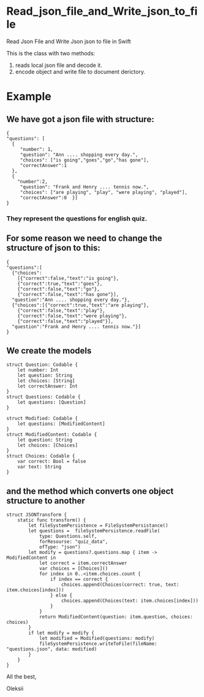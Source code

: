 # Read_json_file_and_Write_json_to_file
Read Json File and Write Json json to file in Swift

This is the class with two methods:
1. reads local json file and decode it.
2. encode object and write file to document derictory.

# Example 

## We have got a json file with structure:
```
{
"questions": [
  {
     "number": 1,
     "question": "Ann .... shopping every day.",
     "choices": ["is going","goes","go","has gone"],
     "correctAnswer":1
  },
  {
    "number":2,
     "question": "Frank and Henry .... tennis now.",
     "choices": ["are playing", "play", "were playing", "played"],
     "correctAnswer":0  }]
}
```
### They represent the questions for english quiz.
## For some reason we need to change the structure of json to this:
```
{
"questions":[
  {"choices":
    [{"correct":false,"text":"is going"},
    {"correct":true,"text":"goes"},
    {"correct":false,"text":"go"},
    {"correct":false,"text":"has gone"}],
  "question":"Ann .... shopping every day."},
  {"choices":[{"correct":true,"text":"are playing"},
    {"correct":false,"text":"play"},
    {"correct":false,"text":"were playing"},
    {"correct":false,"text":"played"}],
  "question":"Frank and Henry .... tennis now."}]
}
```
## We create the models
```
struct Question: Codable {
    let number: Int
    let question: String
    let choices: [String]
    let correctAnswer: Int
}
struct Questions: Codable {
    let questions: [Question]
}

struct Modified: Codable {
    let questions: [ModifiedContent]
}
struct ModifiedContent: Codable {
    let question: String
    let choices: [Choices]
}
struct Choices: Codable {
    var correct: Bool = false
    var text: String
}
```
## and the method which converts one object structure to another
```
struct JSONTransform {
    static func transform() {
        let fileSystemPersistence = FileSystemPersistance()
        let questions =  fileSystemPersistence.readFile(
            type: Questions.self,
            forResourse: "quiz_data",
            ofType: "json")
        let modify = questions?.questions.map { item -> ModifiedContent in
            let correct = item.correctAnswer
            var choices = [Choices]()
            for index in 0..<item.choices.count {
                if index == correct {
                    choices.append(Choices(correct: true, text: item.choices[index]))
                } else {
                    choices.append(Choices(text: item.choices[index]))
                }
            }
            return ModifiedContent(question: item.question, choices: choices)
        }
        if let modify = modify {
            let modified = Modified(questions: modify)
            fileSystemPersistence.writeToFile(fileName: "questions.json", data: modified)
        }
    }
}
```
All the best,

Oleksii
